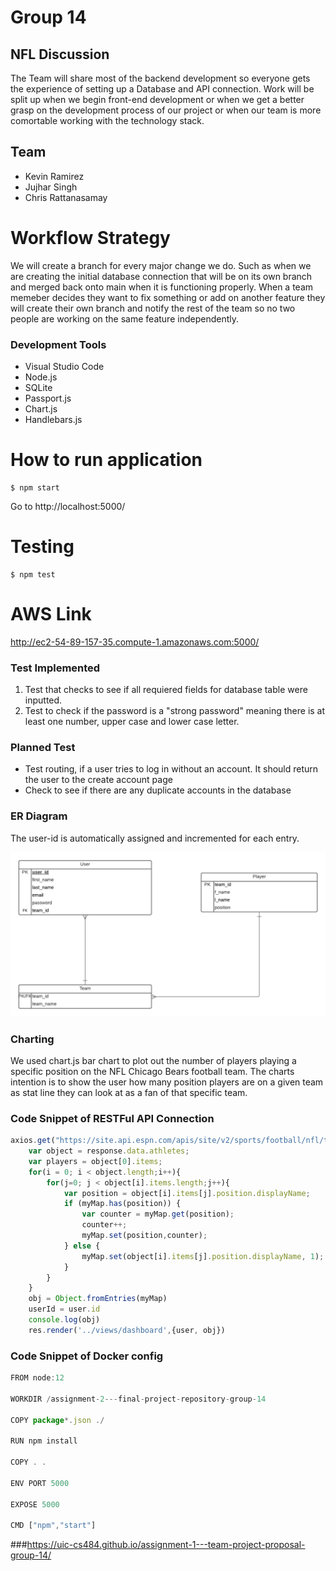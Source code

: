 # Group 14
## NFL Discussion

The Team will share most of the backend development so everyone gets the experience of setting up a Database and API connection.
Work will be split up when we begin front-end development or when we get a better grasp on the development process of our project or when our team is
more comortable working with the technology stack.

## Team
- Kevin Ramirez
- Jujhar Singh
- Chris Rattanasamay

# Workflow Strategy

We will create a branch for every major change we do. Such as when we are creating the initial database connection that will be on its own branch and merged back onto main when it is functioning properly. When a team memeber decides they want to fix something or add on another feature they will create their own branch and notify the rest of the team so no two people are working on the same feature independently.

### Development Tools
- Visual Studio Code 
- Node.js
- SQLite
- Passport.js
- Chart.js
- Handlebars.js

# How to run application
```
$ npm start
```
Go to http://localhost:5000/

# Testing
```
$ npm test
```
# AWS Link
http://ec2-54-89-157-35.compute-1.amazonaws.com:5000/

### Test Implemented
1. Test that checks to see if all requiered fields for database table were inputted.
2. Test to check if the password is a "strong password" meaning there is at least one number, upper case and lower case letter.

### Planned Test
- Test routing, if a user tries to log in without an account. It should return the user to the create account page
- Check to see if there are any duplicate accounts in the database

### ER Diagram
The user-id is automatically assigned and incremented for each entry.

![erdiagram.png](erdiagram.png)

### Charting
We used chart.js bar chart to plot out the number of players playing a specific position on the NFL Chicago Bears football team.
The charts intention is to show the user how many position players are on a given team as stat line they can look at as a fan of that specific team.

### Code Snippet of RESTFul API Connection

```javascript
axios.get("https://site.api.espn.com/apis/site/v2/sports/football/nfl/teams/3/roster").then(function(response){
    var object = response.data.athletes;
    var players = object[0].items;
    for(i = 0; i < object.length;i++){
        for(j=0; j < object[i].items.length;j++){
            var position = object[i].items[j].position.displayName;
            if (myMap.has(position)) {
                var counter = myMap.get(position);
                counter++;
                myMap.set(position,counter);
            } else {
                myMap.set(object[i].items[j].position.displayName, 1);
            }
        }
    }
    obj = Object.fromEntries(myMap)
    userId = user.id
    console.log(obj)
    res.render('../views/dashboard',{user, obj})

```


### Code Snippet of Docker config
```javascript
FROM node:12

WORKDIR /assignment-2---final-project-repository-group-14

COPY package*.json ./

RUN npm install 

COPY . .

ENV PORT 5000

EXPOSE 5000

CMD ["npm","start"]
```
###https://uic-cs484.github.io/assignment-1---team-project-proposal-group-14/
